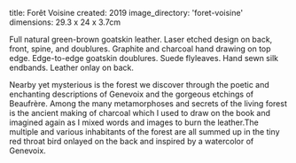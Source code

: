 title: Forêt Voisine 
created: 2019
image_directory: 'foret-voisine'
dimensions: 29.3 x 24 x 3.7cm

Full natural green-brown goatskin leather. Laser etched design on back, front, spine, and doublures. Graphite and charcoal hand drawing on top edge. Edge-to-edge goatskin doublures. Suede flyleaves. Hand sewn silk endbands. Leather onlay on back.

Nearby yet mysterious is the forest we discover through the poetic and enchanting descriptions of Genevoix and the gorgeous etchings of Beaufrère. Among the many metamorphoses and secrets of the living forest is the ancient making of charcoal which I used to draw on the book and imagined again as I mixed words and images to burn the leather.The multiple and various inhabitants of the forest are all summed up in the tiny red throat bird onlayed on the back and inspired by a watercolor of Genevoix.
